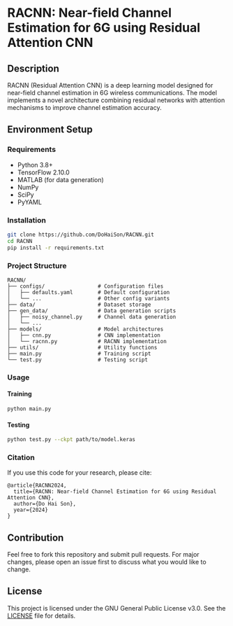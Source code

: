 # RACNN: Near-field Channel Estimation for 6G using Residual Attention CNN

## Description
RACNN (Residual Attention CNN) is a deep learning model designed for near-field channel estimation in 6G wireless communications. The model implements a novel architecture combining residual networks with attention mechanisms to improve channel estimation accuracy.

## Environment Setup
### Requirements
- Python 3.8+
- TensorFlow 2.10.0
- MATLAB (for data generation)
- NumPy
- SciPy
- PyYAML

### Installation
```bash
git clone https://github.com/DoHaiSon/RACNN.git
cd RACNN
pip install -r requirements.txt
```

### Project Structure 
```
RACNN/
├── configs/                 # Configuration files
│   ├── defaults.yaml        # Default configuration
│   └── ...                  # Other config variants
├── data/                    # Dataset storage
├── gen_data/                # Data generation scripts
│   ├── noisy_channel.py     # Channel data generation
│   └── ...
├── models/                  # Model architectures
│   ├── cnn.py               # CNN implementation
│   └── racnn.py             # RACNN implementation
├── utils/                   # Utility functions
├── main.py                  # Training script
└── test.py                  # Testing script
```

### Usage
#### Training
```bash
python main.py 
```

#### Testing
```bash
python test.py --ckpt path/to/model.keras
```

### Citation
If you use this code for your research, please cite:
```
@article{RACNN2024,
  title={RACNN: Near-field Channel Estimation for 6G using Residual Attention CNN},
  author={Do Hai Son},
  year={2024}
}
```

## Contribution

Feel free to fork this repository and submit pull requests. For major changes, please open an issue first to discuss what you would like to change.

## License

This project is licensed under the GNU General Public License v3.0. See the [LICENSE](LICENSE) file for details.